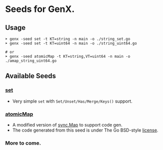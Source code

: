 # Seeds for GenX.

## Usage
```
➤ genx -seed set -t KT=string -n main -o ./string_set.go
➤ genx -seed set -t KT=uint64 -n main -o ./string_uint64.go

# or
➤ genx -seed atomicMap -t KT=string,VT=uint64 -n main -o ./amap_string_uint64.go
```
## Available Seeds

### **[set](https://github.com/OneOfOne/genx/tree/master/seeds/set)**
* Very simple `set` with `Set/Unset/Has/Merge/Keys()` support.

### **[atomicMap](https://github.com/OneOfOne/genx/tree/master/seeds/atomicMap)**
* A modified version of [sync.Map](https://tip.golang.org/pkg/sync/#Map) to support code gen.
* The code generated from this seed is under The Go BSD-style [license](https://github.com/OneOfOne/genx/tree/master/seeds/atomicMap/LICENSE).
### More to come.
